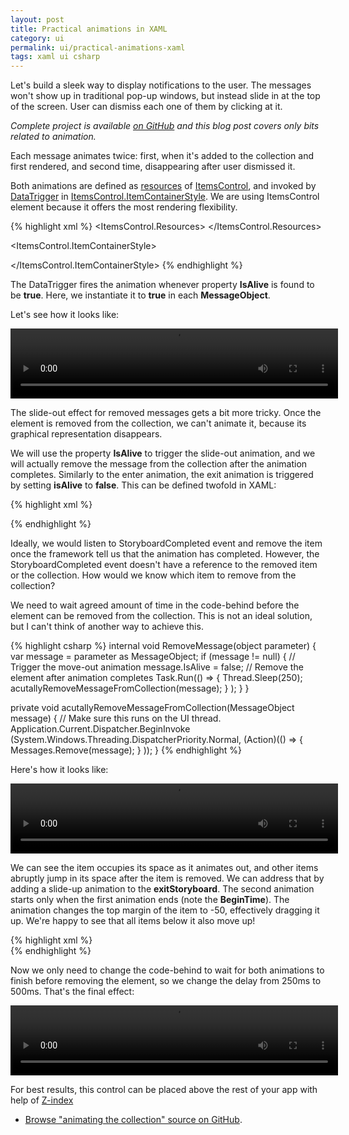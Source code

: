 ```yaml
---
layout: post
title: Practical animations in XAML
category: ui
permalink: ui/practical-animations-xaml
tags: xaml ui csharp
---
```


Let's build a sleek way to display notifications to the user. The messages won't show up in traditional pop-up windows, but instead slide in at the top of the screen. User can dismiss each one of them by clicking at it.

*Complete project is available [on GitHub](https://github.com/AmadeusW/MessagePanel) and this blog post covers only bits related to animation.*

Each message animates twice: first, when it's added to the collection and first rendered, and second time, disappearing after user dismissed it.

Both animations are defined as [resources](http://msdn.microsoft.com/en-us/library/system.windows.frameworkelement.resources(v=vs.110).aspx) of [ItemsControl](http://msdn.microsoft.com/en-us/library/system.windows.controls.itemscontrol(v=vs.110).aspx), and invoked by [DataTrigger](http://msdn.microsoft.com/en-us/library/system.windows.datatrigger(v=vs.110).aspx) in [ItemsControl.ItemContainerStyle](http://msdn.microsoft.com/en-us/library/system.windows.controls.itemscontrol.itemcontainerstyle(v=vs.110).aspx). We are using ItemsControl element because it offers the most rendering flexibility.

{% highlight xml %}
<ItemsControl.Resources>
  <Storyboard x:Key="enterStoryboard">
      <ThicknessAnimation Storyboard.TargetProperty="Margin"
                                                   Duration="00:00:00.25"
                                                   From="0, 0, 500, 0"
                                                   To="0, 0, 0, 0"
                                                   DecelerationRatio="1"
                                                   FillBehavior="HoldEnd" />
      <DoubleAnimation Storyboard.TargetProperty="Opacity"
                                                   Duration="00:00:00.25"
                                                   From="0"
                                                   To="1"
                                                   FillBehavior="HoldEnd" />
  </Storyboard>
</ItemsControl.Resources>
 
<ItemsControl.ItemContainerStyle>
  <Style>
    <Style.Triggers>
      <DataTrigger Binding="{Binding RelativeSource={x:Static RelativeSource.Self}, Path=DataContext.IsAlive}" Value="True">
        <DataTrigger.EnterActions>
          <BeginStoryboard>
            <StaticResource ResourceKey="enterStoryboard"/>
          </BeginStoryboard>
        </DataTrigger.EnterActions>
      </DataTrigger>
    </Style.Triggers>
  </Style>
</ItemsControl.ItemContainerStyle>
{% endhighlight %}

The DataTrigger fires the animation whenever property **IsAlive** is found to be **true**. Here, we instantiate it to **true** in each **MessageObject**.

Let's see how it looks like:

<video width="524" height="112" autoplay loop>
  <source src="http://blog.amadeusw.com/content/images/animatedCollection1.webm" type="video/webm">
*Video that shows the slide-in animation. (your browser does not support the video tag)*
</video>

The slide-out effect for removed messages gets a bit more tricky. Once the element is removed from the collection, we can't animate it, because its graphical representation disappears.

We will use the property **IsAlive** to trigger the slide-out animation, and we will actually remove the message from the collection after the animation completes. Similarly to the enter animation, the exit animation is triggered by setting **isAlive** to **false**. This can be defined twofold in XAML:

{% highlight xml %}
<!-- Simple approach, but may break if IsAlive is not initialized to true -->
 
<DataTrigger Binding="{Binding RelativeSource={x:Static RelativeSource.Self}, Path=DataContext.IsAlive}" Value="True">
    <DataTrigger.EnterActions>
        <BeginStoryboard>
            <StaticResource ResourceKey="enterStoryboard"/>
        </BeginStoryboard>
    </DataTrigger.EnterActions>
    <DataTrigger.ExitActions>
        <BeginStoryboard>
            <StaticResource ResourceKey="exitStoryboard"/>
        </BeginStoryboard>
    </DataTrigger.ExitActions>
</DataTrigger>
 
<!-- Another approach. In our case, it has the same result.
     It may be used to create more complex and robust triggers -->
 
<DataTrigger Binding="{Binding RelativeSource={x:Static RelativeSource.Self}, Path=DataContext.IsAlive}" Value="True">
  <DataTrigger.EnterActions>
    <BeginStoryboard>
      <StaticResource ResourceKey="enterStoryboard"/>
    </BeginStoryboard>
  </DataTrigger.EnterActions>
</DataTrigger>
<DataTrigger Binding="{Binding RelativeSource={x:Static RelativeSource.Self}, Path=DataContext.IsAlive}" Value="False">
  <DataTrigger.EnterActions>
    <BeginStoryboard>
      <StaticResource ResourceKey="exitStoryboard"/>
    </BeginStoryboard>
  </DataTrigger.EnterActions>
</DataTrigger>        
{% endhighlight %}

Ideally, we would listen to StoryboardCompleted event and remove the item once the framework tell us that the animation has completed. However, the StoryboardCompleted event doesn't have a reference to the removed item or the collection. How would we know which item to remove from the collection?

We need to wait agreed amount of time in the code-behind before the element can be removed from the collection. This is not an ideal solution, but I can't think of another way to achieve this.

{% highlight csharp %}
internal void RemoveMessage(object parameter)
{
    var message = parameter as MessageObject;
    if (message != null)
    {
        // Trigger the move-out animation
        message.IsAlive = false;
        // Remove the element after animation completes
        Task.Run(() =>
            {
                Thread.Sleep(250);
                acutallyRemoveMessageFromCollection(message);
            }
        );
    }
}
 
private void acutallyRemoveMessageFromCollection(MessageObject message)
{
    // Make sure this runs on the UI thread.
    Application.Current.Dispatcher.BeginInvoke
        (System.Windows.Threading.DispatcherPriority.Normal,
        (Action)(() =>
            {
                Messages.Remove(message);
            }
        ));
}
{% endhighlight %}

Here's how it looks like:

<video width="524" height="112" autoplay loop>
  <source src="http://blog.amadeusw.com/content/images/animatedCollection2.webm" type="video/webm">
*Video that shows the first attempt slide-out animation. (your browser does not support the video tag)*
</video>

We can see the item occupies its space as it animates out, and other items abruptly jump in its space after the item is removed. 
We can address that by adding a slide-up animation to the **exitStoryboard**. The second animation starts only when the first animation ends (note the **BeginTime**). The animation changes the top margin of the item to -50, effectively dragging it up. We're happy to see that all items below it also move up!

{% highlight xml %}
<Storyboard x:Key="exitStoryboard">
    <ThicknessAnimation Storyboard.TargetProperty="Margin"
                                                     Duration="00:00:00.25"
                                                     From="0, 0, 0, 0"
                                                     To="500, 0, 0, 0"
                                                     AccelerationRatio="1"                                        
                                                     FillBehavior="HoldEnd" />
    <DoubleAnimation Storyboard.TargetProperty="Opacity"
                                                 Duration="00:00:00.25"
                                                 From="1"
                                                 To="0"
                                                 FillBehavior="HoldEnd" />
    <!-- After sliding out to the right, slide up so that remaining items 
         in the collection smoothly fill the gap -->
    <ThicknessAnimation Storyboard.TargetProperty="Margin"
                                                     BeginTime="00:00:00.25"
                                                     Duration="00:00:00.25"
                                                     From="500, 0, 0, 0"
                                                     To="500, -50, 0, 0"
                                                     DecelerationRatio="1"                                        
                                                     FillBehavior="HoldEnd" />                
</Storyboard>
{% endhighlight %}

Now we only need to change the code-behind to wait for both animations to finish before removing the element, so we change the delay from 250ms to 500ms. That's the final effect:

<video width="524" height="112" autoplay loop>
  <source src="http://blog.amadeusw.com/content/images/animatedCollection3.webm" type="video/webm">
*Video that shows the slide-out animation and removal animation. (your browser does not support the video tag)*
</video>

For best results, this control can be placed above the rest of your app with help of [Z-index](http://msdn.microsoft.com/en-us/library/system.windows.controls.panel.zindex(v=vs.110).aspx)


* [Browse "animating the collection" source on GitHub](https://github.com/AmadeusW/MessagePanel).